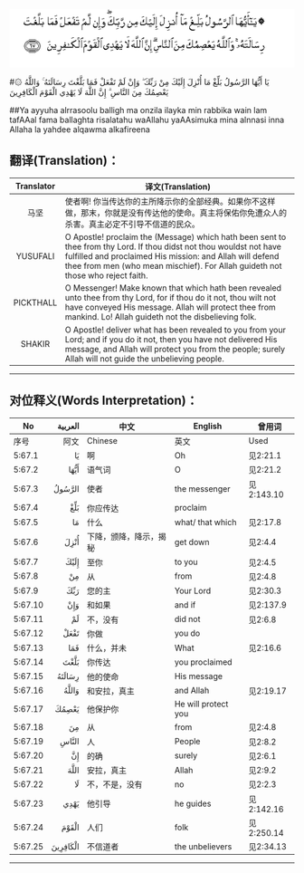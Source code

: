 ![005:067](images/005_067.gif)

#۞ يَا أَيُّهَا الرَّسُولُ بَلِّغْ مَا أُنْزِلَ إِلَيْكَ مِنْ رَبِّكَ ۖ وَإِنْ لَمْ تَفْعَلْ فَمَا بَلَّغْتَ رِسَالَتَهُ ۚ وَاللَّهُ يَعْصِمُكَ مِنَ النَّاسِ ۗ إِنَّ اللَّهَ لَا يَهْدِي الْقَوْمَ الْكَافِرِينَ 

##Ya ayyuha alrrasoolu balligh ma onzila ilayka min rabbika wain lam tafAAal fama ballaghta risalatahu waAllahu yaAAsimuka mina alnnasi inna Allaha la yahdee alqawma alkafireena 

## 翻译(Translation)：

| Translator | 译文(Translation)                                            |
| :--------: | ------------------------------------------------------------ |
|    马坚    | 使者啊! 你当传达你的主所降示你的全部经典。如果你不这样做，那末，你就是没有传达他的使命。真主将保佑你免遭众人的杀害。真主必定不引导不信道的民众。 |
|  YUSUFALI  | O Apostle! proclaim the (Message) which hath been sent to thee from thy Lord. If thou didst not thou wouldst not have fulfilled and proclaimed His mission: and Allah will defend thee from men (who mean mischief). For Allah guideth not those who reject faith. |
| PICKTHALL  | O Messenger! Make known that which hath been revealed unto thee from thy Lord, for if thou do it not, thou wilt not have conveyed His message. Allah will protect thee from mankind. Lo! Allah guideth not the disbelieving folk. |
|   SHAKIR   | O Apostle! deliver what has been revealed to you from your Lord; and if you do it not, then you have not delivered His message, and Allah will protect you from the people; surely Allah will not guide the unbelieving people. |

---

## 对位释义(Words Interpretation)：

| No   | العربية | 中文    | English | 曾用词 |
| ---- | ------: | ------- | ------- | ------ |
| 序号 |    阿文 | Chinese | 英文    | Used   |
| 5:67.1  | يَا       | 啊                     | Oh                  | 见2:21.1   |
| 5:67.2  | أَيُّهَا     | 语气词                 | O                   | 见2:21.2   |
| 5:67.3  | الرَّسُولُ   | 使者                   | the messenger       | 见2:143.10 |
| 5:67.4  | بَلِّغْ      | 你应传达               | proclaim            |            |
| 5:67.5  | مَا       | 什么                   | what/ that which    | 见2:17.8   |
| 5:67.6  | أُنْزِلَ     | 下降，颁降，降示，揭秘 | get down            | 见2:4.4    |
| 5:67.7  | إِلَيْكَ     | 至你                   | to you              | 见2:4.5    |
| 5:67.8  | مِنْ       | 从                     | from                | 见2:4.8    |
| 5:67.9  | رَبِّكَ      | 您的主                 | Your Lord           | 见2:30.3   |
| 5:67.10 | وَإِنْ      | 和如果                 | and if              | 见2:137.9  |
| 5:67.11 | لَمْ       | 不，没有               | did not             | 见2:6.8    |
| 5:67.12 | تَفْعَلْ     | 你做                   | you do              |            |
| 5:67.13 | فَمَا      | 什么，并未             | What                | 见2:16.6   |
| 5:67.14 | بَلَّغْتَ     | 你传达                 | you proclaimed      |            |
| 5:67.15 | رِسَالَتَهُ   | 他的使命               | His message         |            |
| 5:67.16 | وَاللَّهُ    | 和安拉，真主           | and Allah           | 见2:19.17  |
| 5:67.17 | يَعْصِمُكَ    | 他保护你               | He will protect you |            |
| 5:67.18 | مِنَ       | 从                     | from                | 见2:4.8    |
| 5:67.19 | النَّاسِ    | 人                     | People              | 见2:8.2    |
| 5:67.20 | إِنَّ       | 的确                   | surely              | 见2:6.1    |
| 5:67.21 | اللَّهَ     | 安拉，真主             | Allah               | 见2:9.2    |
| 5:67.22 | لَا       | 不，不是，没有         | no                  | 见2:2.3    |
| 5:67.23 | يَهْدِي     | 他引导                 | he guides           | 见2:142.16 |
| 5:67.24 | الْقَوْمَ    | 人们                   | folk                | 见2:250.14 |
| 5:67.25 | الْكَافِرِينَ | 不信道者               | the unbelievers     | 见2:34.13  |

---
